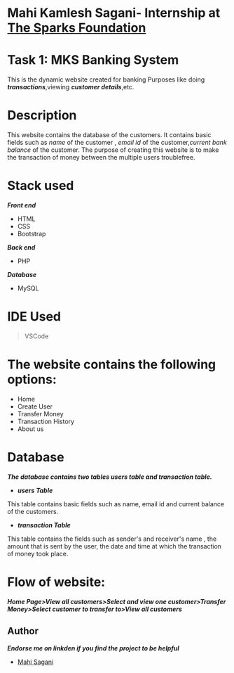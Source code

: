 # Mahi Kamlesh Sagani- Internship at [The Sparks Foundation](https://internship.thesparksfoundation.info/)
# Task 1: MKS Banking System
This is the dynamic website created for banking Purposes like doing _**transactions**_,viewing _**customer details**_,etc.

# Description
This website contains the database of the customers. It contains basic fields such as _name_ of the customer , _email id_ of the customer,_current bank balance_ of the customer. The purpose of creating this website is to make the transaction of money between the multiple users troublefree.

# Stack used
_**Front end**_
 - HTML
 - CSS
 - Bootstrap


_**Back end**_
 - PHP


_**Database**_
 - MySQL

# IDE Used
> VSCode

# The website contains the following options:
- Home 
- Create User
- Transfer Money
- Transaction History
- About us

# Database
_**The database contains two tables users table and transaction table.**_

- _**users Table**_

This table contains basic fields such as name, email id and current balance of the customers.

- _**transaction Table**_

This table contains the fields such as sender's and receiver's name , the amount that is sent by the user, the date and time at which the transaction of money took place.

# Flow of website:
_**Home Page>View all customers>Select and view one customer>Transfer Money>Select customer to transfer to>View all customers**_

## Author
_**Endorse me on linkden if you find the project to be helpful**_

- [Mahi Sagani](https://www.linkedin.com/in/mahi-sagani-387689200)
